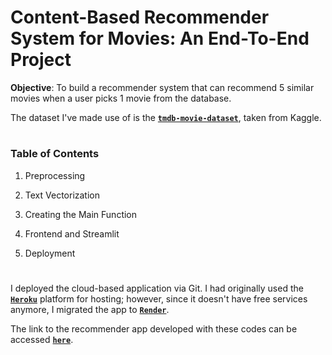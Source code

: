 # Content-Based Recommender System for Movies: An End-To-End Project

**Objective**: To build a recommender system that can recommend 5 similar movies when a user picks 1 movie from the database.

The dataset I've made use of is the [**`tmdb-movie-dataset`**](https://www.kaggle.com/datasets/tmdb/tmdb-movie-metadata), taken from Kaggle.

#

### Table of Contents

1. Preprocessing
        
2. Text Vectorization

3. Creating the Main Function

4. Frontend and Streamlit

5. Deployment
#

I deployed the cloud-based application via Git. I had originally used the [**`Heroku`**](https://heroku.com) platform for hosting; however, since it doesn't have free services anymore, I migrated the app to [**`Render`**](https://render.com/).

The link to the recommender app developed with these codes can be accessed [**`here`**](https://movie-recommendation-global.onrender.com/).
